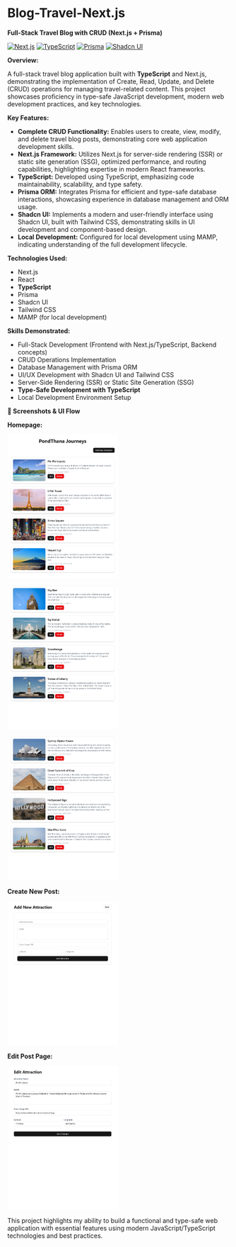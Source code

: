 # Blog-Travel-Next.js
**Full-Stack Travel Blog with CRUD (Next.js + Prisma)**

[![Next.js](https://img.shields.io/badge/Next.js-000000?style=for-the-badge&logo=nextdotjs&logoColor=white)](https://nextjs.org/)
[![TypeScript](https://img.shields.io/badge/TypeScript-007ACC?style=for-the-badge&logo=typescript&logoColor=white)](https://www.typescriptlang.org/)
[![Prisma](https://img.shields.io/badge/Prisma-3982C0?style=for-the-badge&logo=prisma&logoColor=white)](https://www.prisma.io/)
[![Shadcn UI](https://img.shields.io/badge/Shadcn_UI-000000?style=for-the-badge&logo=shadcn-ui&logoColor=white)](https://ui.shadcn.com/)

**Overview:**

A full-stack travel blog application built with **TypeScript** and Next.js, demonstrating the implementation of Create, Read, Update, and Delete (CRUD) operations for managing travel-related content. This project showcases proficiency in type-safe JavaScript development, modern web development practices, and key technologies.

**Key Features:**

* **Complete CRUD Functionality:** Enables users to create, view, modify, and delete travel blog posts, demonstrating core web application development skills.
* **Next.js Framework:** Utilizes Next.js for server-side rendering (SSR) or static site generation (SSG), optimized performance, and routing capabilities, highlighting expertise in modern React frameworks.
* **TypeScript:** Developed using TypeScript, emphasizing code maintainability, scalability, and type safety.
* **Prisma ORM:** Integrates Prisma for efficient and type-safe database interactions, showcasing experience in database management and ORM usage.
* **Shadcn UI:** Implements a modern and user-friendly interface using Shadcn UI, built with Tailwind CSS, demonstrating skills in UI development and component-based design.
* **Local Development:** Configured for local development using MAMP, indicating understanding of the full development lifecycle.

**Technologies Used:**

* Next.js
* React
* **TypeScript**
* Prisma
* Shadcn UI
* Tailwind CSS
* MAMP (for local development)

**Skills Demonstrated:**

* Full-Stack Development (Frontend with Next.js/TypeScript, Backend concepts)
* CRUD Operations Implementation
* Database Management with Prisma ORM
* UI/UX Development with Shadcn UI and Tailwind CSS
* Server-Side Rendering (SSR) or Static Site Generation (SSG)
* **Type-Safe Development with TypeScript**
* Local Development Environment Setup

**📸 Screenshots & UI Flow**

**Homepage:**
<p align="left"> <img src="assets/images/Create Next App_page-0001.jpg" width="250" /> </p>
<p align="left"> <img src="assets/images/Create Next App_page-0002.jpg" width="250" /> </p>
<p align="left"> <img src="assets/images/Create Next App_page-0003.jpg" width="250" /> </p>

**Create New Post:**
<p align="left"> <img src="assets/images/Create Next App2_add new.jpg" width="250" /> </p>

**Edit Post Page:**
<p align="left"> <img src="assets/images/Create Next App edit.jpg" width="250" /> </p>

This project highlights my ability to build a functional and type-safe web application with essential features using modern JavaScript/TypeScript technologies and best practices.
